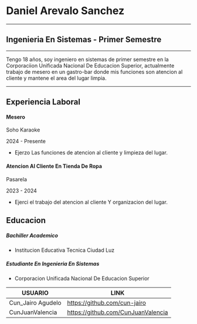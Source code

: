 # Daniel Arevalo Sanchez
------------------------------------------------------------------------------

 ## Ingenieria En Sistemas - Primer Semestre
 -----------------------------------------------------------------------------
 Tengo 18 años, soy ingeniero en sistemas de primer semestre en la Corporaciion Unificada Nacional De Educacion Superior, actualmente trabajo de mesero en un gastro-bar donde mis funciones son atencion al cliente y mantene el area del lugar limpia.

------------------------------------------------------------------------------
## Experiencia Laboral
#### Mesero

Soho Karaoke

2024 - Presente 

- Ejerzo Las funciones de atencion al cliente y limpieza del lugar.

#### Atencion Al Cliente En Tienda De Ropa

Pasarela

2023 - 2024

- Ejerci  el trabajo del atencion al cliente Y organizacion del lugar.

## Educacion 
##### Bachiller Academico 
- Institucion Educativa Tecnica Ciudad Luz

##### Estudiante En Ingenieria En Sistemas
- Corporacion Unificada Nacional De Educacion Superior

| USUARIO  |LINK  |
| ------ | ------ |
| Cun_Jairo Agudelo | https://github.com/cun-jairo |
| CunJuanValencia | https://github.com/CunJuanValencia |
